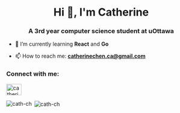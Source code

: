 <h1 align="center">Hi 👋, I'm Catherine</h1>
<h3 align="center">A 3rd year computer science student at uOttawa</h3>

- 🌱 I’m currently learning **React** and **Go**

- 📫 How to reach me: **catherinechen.ca@gmail.com**

<h3 align="left">Connect with me:</h3>
<p align="left">
<a href="https://linkedin.com/in/cath-ch" 
target="blank"><img align="center" 
src="https://raw.githubusercontent.com/rahuldkjain/github-profile-readme-generator/master/src/images/icons/Social/linked-in-alt.svg" 
alt="catherine-chen-1bab111b3" height="30" width="40" /></a>
</p>

<p><img align="left" 
src="https://github-readme-stats.vercel.app/api/top-langs?username=cath-ch&show_icons=true&locale=en&layout=compact" 
alt="cath-ch" /></p>

<p>&nbsp;<img align="center" 
src="https://github-readme-stats.vercel.app/api?username=cath-ch&show_icons=true&locale=en" 
alt="cath-ch" /></p>

